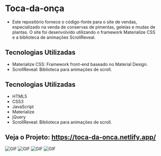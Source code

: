 # Toca-da-onça


- Este repositório fornece o código-fonte para o site de vendas, especializado na venda de conservas de pimentas, geleias e mudas de plantas. O site foi desenvolvido utilizando o framework Materialize CSS e a biblioteca de animações ScrollReveal.

## Tecnologias Utilizadas

- Materialize CSS: Framework front-end baseado no Material Design.
- ScrollReveal: Biblioteca para animações de scroll.


## Tecnologias Utilizadas

- HTML5
- CSS3
- JavaScript
- Materialize
- jQuery
- ScrollReveal: Biblioteca para animações de scroll.


## Veja o Projeto: https://toca-da-onca.netlify.app/

<img src="https://i.imgur.com/OveOnVX.png" alt="GIF" data-canonical-src="https://i.imgur.com/OveOnVX.png" style="max-width: 50%;">

<img src="https://i.imgur.com/7ueJZdZ.png" alt="GIF" data-canonical-src="https://i.imgur.com/7ueJZdZ.png" style="max-width: 50%;">

<img src="https://i.imgur.com/XRaMdzo.png" alt="GIF" data-canonical-src="https://i.imgur.com/XRaMdzo.png" style="max-width: 50%;">

<img src="https://i.imgur.com/p2PPfEV.png" alt="GIF" data-canonical-src="https://i.imgur.com/p2PPfEV.png" style="max-width: 50%;">

